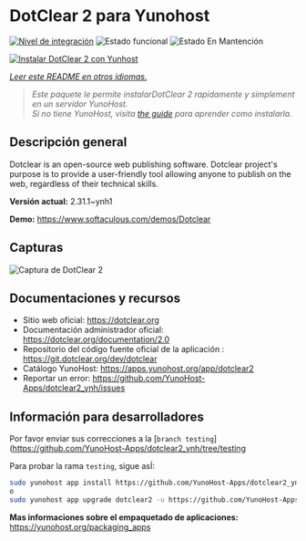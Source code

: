 <!--
Este archivo README esta generado automaticamente<https://github.com/YunoHost/apps/tree/master/tools/readme_generator>
No se debe editar a mano.
-->

# DotClear 2 para Yunohost

[![Nivel de integración](https://dash.yunohost.org/integration/dotclear2.svg)](https://ci-apps.yunohost.org/ci/apps/dotclear2/) ![Estado funcional](https://ci-apps.yunohost.org/ci/badges/dotclear2.status.svg) ![Estado En Mantención](https://ci-apps.yunohost.org/ci/badges/dotclear2.maintain.svg)

[![Instalar DotClear 2 con Yunhost](https://install-app.yunohost.org/install-with-yunohost.svg)](https://install-app.yunohost.org/?app=dotclear2)

*[Leer este README en otros idiomas.](./ALL_README.md)*

> *Este paquete le permite instalarDotClear 2 rapidamente y simplement en un servidor YunoHost.*  
> *Si no tiene YunoHost, visita [the guide](https://yunohost.org/install) para aprender como instalarla.*

## Descripción general

Dotclear is an open-source web publishing software. Dotclear project's purpose is to provide a user-friendly tool allowing anyone to publish on the web, regardless of their technical skills.


**Versión actual:** 2.31.1~ynh1

**Demo:** <https://www.softaculous.com/demos/Dotclear>

## Capturas

![Captura de DotClear 2](./doc/screenshots/ss2_dotclear.png)

## Documentaciones y recursos

- Sitio web oficial: <https://dotclear.org>
- Documentación administrador oficial: <https://dotclear.org/documentation/2.0>
- Repositorio del código fuente oficial de la aplicación : <https://git.dotclear.org/dev/dotclear>
- Catálogo YunoHost: <https://apps.yunohost.org/app/dotclear2>
- Reportar un error: <https://github.com/YunoHost-Apps/dotclear2_ynh/issues>

## Información para desarrolladores

Por favor enviar sus correcciones a la [`branch testing`](https://github.com/YunoHost-Apps/dotclear2_ynh/tree/testing

Para probar la rama `testing`, sigue asÍ:

```bash
sudo yunohost app install https://github.com/YunoHost-Apps/dotclear2_ynh/tree/testing --debug
o
sudo yunohost app upgrade dotclear2 -u https://github.com/YunoHost-Apps/dotclear2_ynh/tree/testing --debug
```

**Mas informaciones sobre el empaquetado de aplicaciones:** <https://yunohost.org/packaging_apps>
